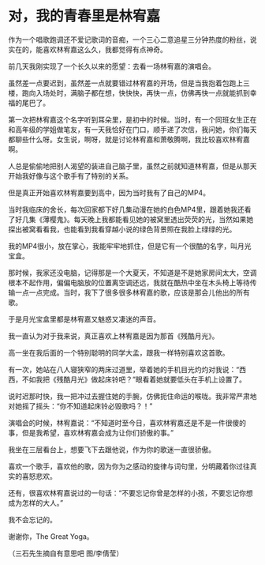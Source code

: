 # 对，我的青春里是林宥嘉

作为一个唱歌跑调还不爱记歌词的音痴，一个三心二意追星三分钟热度的粉丝，说实在的，能喜欢林宥嘉这么久，我都觉得有点神奇。 

前几天我刚实现了一个长久以来的愿望：去看一场林宥嘉的演唱会。 

虽然差一点要迟到，虽然差一点就要错过林宥嘉的开场，但是当我抱着包跑上三楼，跑向入场处时，满脑子都在想，快快快，再快一点，仿佛再快一点就能抓到幸福的尾巴了。 

第一次把林宥嘉这个名字听到耳朵里，是初中的时候。当时，有一个同班女生正在和高年级的学姐做笔友，有一天我恰好在门口，顺手递了次信，我问她，你们每天都聊些什么呀。女生说，啊呀，就是讨论林宥嘉和萧敬腾啊，我比较喜欢林宥嘉啊。 

人总是偷偷地把别人渴望的装进自己脑子里，虽然之前就知道林宥嘉，但是从那天开始我好像与这个歌手有了特别的关系。 

但是真正开始喜欢林宥嘉要到高中，因为当时我有了自己的MP4。 

当时我临床的舍长，每次回家都下好几集动漫在她的白色MP4里，跟着她我还看了好几集《薄樱鬼》。每天晚上我都能看见她的被窝里透出荧荧的光，当然如果她探出被窝看看我，也能看到我看穿越小说的绿色背景照在我脸上绿绿的光。 

我的MP4很小，放在掌心，我能牢牢地抓住，但是它有一个很酷的名字，叫月光宝盒。 

那时候，我家还没电脑，记得那是一个大夏天，不知道是不是她家房间太大，空调根本不起作用，偏偏电脑放的位置离空调还远，我就在酷热中坐在木头椅上等待传输一点一点完成。当时，我下了很多很多林宥嘉的歌，应该是那会儿他出的所有歌。 

于是月光宝盒里都是林宥嘉又魅惑又凄迷的声音。 

我一直认为对于我来说，真正喜欢上林宥嘉是因为那首《残酷月光》。 

高一坐在我后面的一个特别聪明的同学大孟，跟我一样特别喜欢这首歌。 

有一次，她站在八人寝狭窄的两床过道里，举着她的手机目光灼灼对我说：“西西，不如我把《残酷月光》做起床铃吧？”眼看着她就要低头在手机上设置了。 

说时迟那时快，我一把冲过去握住她的手腕，仿佛扼住命运的喉咙。我非常严肃地对她摇了摇头：“你不知道起床铃必毁歌吗？！” 

演唱会的时候，林宥嘉说：“不知道时至今日，喜欢林宥嘉还是不是一件很傻的事，但是我希望，喜欢林宥嘉会成为让你们骄傲的事。” 

我坐在三层看台上，想要飞下去跟他说，作为你的歌迷一直很骄傲。 

喜欢一个歌手，喜欢他的歌，因为你为之感动的旋律与词句里，分明藏着你过往真实的喜怒悲欢。 

还有，很喜欢林宥嘉说过的一句话：“不要忘记你曾是怎样的小孩，不要忘记你想成为怎样的大人。” 

我不会忘记的。 

谢谢你，The Great Yoga。 

（三石先生摘自有意思吧 图/李倩莹）